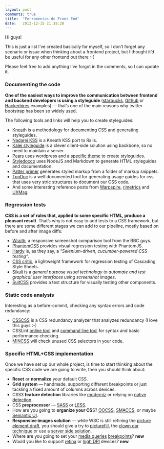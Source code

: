 ```yaml
---
layout: post
comments: true
title:  "Ferramentas de Front End"
date:   2013-12-15 21:18:28
---
```


<p>Hi guys!</p>

<p>This is just a list I’ve created basically for myself, so I don’t forget any scenario or issue when thinking about a frontend project, but I thought it’d be useful for any other frontend out there :-)</p>

<p>Please feel free to add anything I’ve forgot in the comments, so I can update it.</p>

<h3 id="documenting_the_code">Documenting the code</h3>

<p><strong>One of the easiest ways to improve the communication between frontend and backend developers is using a styleguide</strong> (<a href="http://bit.ly/Yicgb2">starbucks</a>, <a href="http://bit.ly/17XbvIZ">Github</a> or <a href="http://bit.ly/1gWYBmi">Hackerhires</a> examples) —&nbsp;that’s one of the main reasons why twitter bootstrap has been so widely used.</p>

<p>The following tools and links will help you to create styleguides:</p>

<ul>
<li><a href="http://warpspire.com/kss/">Kneath</a> is a methodology for documenting CSS and generating styleguides.</li>

<li><a href="http://nadarei.co/nkss-rails">Nadarei KSS</a> is a Kneath KSS port to Rails.</li>

<li><a href="http://kaleistyleguide.com/">Kalei styleguide</a> is a clever client-side solution using backbone, so no need to maintain a server.</li>

<li><a href="http://pea.rs/">Pears</a> uses wordpress and a <a href="https://github.com/simplebits/Pears">specific theme</a> to create styleguides.</li>

<li><a href="http://jacobrask.github.com/styledocco/">Styledocco</a> uses NodeJS and Markdown to generate HTML styleguides and documentation.</li>

<li><a href="https://github.com/adactio/Pattern-Primer">Patter primer</a> generates styled markup from a folder of markup snippets.</li>

<li><a href="https://github.com/topcoat/topdoc">TopDoc</a> is a well documented tool for generating usage guides for css that uses very stric structures to document our CSS code.</li>

<li>And some interesting reference posts from <a href="http://warpspire.com/posts/kss/">Warpspire</a>, <a href="http://blog.rjmetrics.com/2012/02/20/our-living-style-guide-writing-maintainable-htmlcss/#.Ul1ZBGR9DFQ">rjmetrics</a> and <a href="http://uxmag.com/articles/anchoring-your-design-language-in-a-live-style-guide">UXMag</a>.</li>
</ul>

<h3 id="regression_tests">Regression tests</h3>

<p><strong>CSS is a set of rules that, applied to some specific HTML, produce a pleasant result</strong>. That’s why is not easy to add tests to a CSS framework, but there are some different stages we can add to our pipeline, mostly based on before and after image diffs:</p>

<ul>
<li><a href="https://github.com/bbc-news/wraith">Wraith</a>, a responsive screenshot comparison tool from the BBC guys.</li>

<li><a href="https://github.com/Huddle/PhantomCSS">PhantomCSS</a> provides visual regression testing with PhantomJS.</li>

<li><a href="https://github.com/thingsinjars/Hardy">Hardy</a> is, as they say, a <em>“Selenium-driven, cucumber-powered CSS testing”</em>.</li>

<li><a href="http://cburgmer.github.io/csscritic/">CSS critic</a>, a lightweight framework for regression testing of Cascading Style Sheets.</li>

<li><a href="http://www.sikuli.org/">Sikuli</a> is a <em>general purpose visual technology to automate and test graphical user interfaces using screenshot images</em>.</li>

<li><a href="https://github.com/suitcss/test">SuitCSS</a> provides a test structure for visually testing other components.</li>
</ul>

<h3 id="static_code_analysis">Static code analysis</h3>

<p>Interesting as a before-commit, checking any syntax errors and code redundancy:</p>

<ul>
<li><a href="http://zmoazeni.github.io/csscss/">CSSCSS</a> is a CSS redundancy analyzer that analyzes redundancy (I love this guys :-)</li>

<li>CSSLint <a href="http://csslint.net/">online tool</a> and <a href="https://github.com/stubbornella/csslint/wiki/Command-line-interface">command line tool</a> for syntax and basic performance checking.</li>

<li><a href="https://github.com/peterbe/mincss">MINCSS</a> will check unused CSS selectors in your code.</li>
</ul>

<h3 id="specific_htmlcss_implementation">Specific HTML+CSS implementation</h3>

<p>Once we have set up our whole project, is time to start thinking about the specific CSS code we are going to write, then you should think about:</p>

<ul>
<li><strong>Reset</strong> or <strong>normalize</strong> your default CSS.</li>

<li><strong>Grid system</strong> —&nbsp;handmade, supporting different breakpoints or just tackling a fixed amount of columns across devices.</li>

<li>CSS3 <strong>feature detection</strong> libraries like <a href="http://modernizr.com/">moderniz</a> or relying on <a href="http://dev.opera.com/articles/view/native-css-feature-detection-via-the-supports-rule/">native detection</a>.</li>

<li>CSS <strong>preprocessor</strong> —&nbsp;<a href="http://sass-lang.com/">SASS</a> or <a href="http://lesscss.org/">LESS</a>.</li>

<li>How are you going to <strong>organize your CS</strong>S? <a href="https://github.com/stubbornella/oocss/tree/master/oocss">OOCSS</a>, <a href="http://smacss.com/">SMACCS</a>, or maybe <a href="bit.ly/1fmXi1H">Semantic UI</a>.</li>

<li><strong>Responsive images solution</strong> —&nbsp;while W3C is still refining the <a href="http://picture.responsiveimages.org/">picture element draft</a>, you should give a try to <a href="https://github.com/scottjehl/picturefill">picturefill</a>, the <a href="http://coding.smashingmagazine.com/2013/06/02/clown-car-technique-solving-for-adaptive-images-in-responsive-web-design/">clown car technique</a> or use a <a href="http://www.hongkiat.com/blog/serving-responsive-images/">server side solution</a>.</li>

<li>Where are you going to set your <a href="http://bit.ly/188oUBo">media queries</a> <a href="http://bit.ly/188oPNR">breakpoints</a>? <strong>new</strong></li>

<li>Would you like to support <a href="http://bit.ly/15zBP1b">retina</a> or <a href="http://retina-images.complexcompulsions.com/">high DPI</a> devices? <strong>new</strong></li>
</ul>